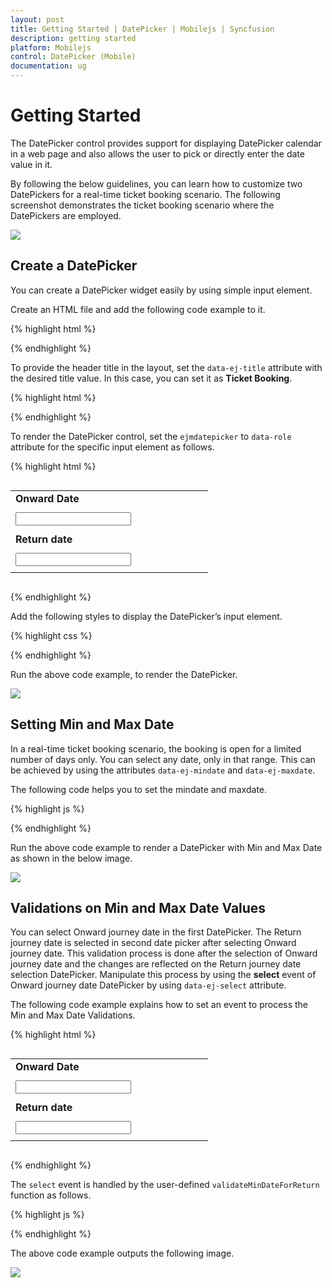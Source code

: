 ```yaml
---
layout: post
title: Getting Started | DatePicker | Mobilejs | Syncfusion
description: getting started
platform: Mobilejs
control: DatePicker (Mobile)
documentation: ug
---
```


# Getting Started

The DatePicker control provides support for displaying DatePicker calendar in a web page and also allows the user to pick or directly enter the date value in it. 

By following the below guidelines, you can learn how to customize two DatePickers for a real-time ticket booking scenario. The following screenshot demonstrates the ticket booking scenario where the DatePickers are employed.

![](Getting-Started_images/Getting-Started_img1.png)



## Create a DatePicker

You can create a DatePicker widget easily by using simple input element. 

Create an HTML file and add the following code example to it.

{% highlight html %}

<!DOCTYPE html>
<html>
<head>
    <title>Ticket Booking</title>
    <meta id="viewport" name="viewport" content="width=device-width, initial-scale=1.0,maximum-scale=1.0, user-scalable=no" />
    <link href="[http://cdn.syncfusion.com/{{ site.releaseversion }}/js/mobile/ej.mobile.all.min.css](http://cdn.syncfusion.com/{{ site.releaseversion }}/js/mobile/ej.mobile.all.min.css)" rel="stylesheet" />
    <script src="[https://cdn.syncfusion.com/js/assets/external/jquery-1.10.2.min.js](https://cdn.syncfusion.com/js/assets/external/jquery-1.10.2.min.js)"></script>
    <script src="[https://cdn.syncfusion.com/js/assets/external/jsrender.min.js](https://cdn.syncfusion.com/js/assets/external/jsrender.min.js)"></script>
    <script src="[http://cdn.syncfusion.com/{{ site.releaseversion }}/js/mobile/ej.mobile.all.min.js](http://cdn.syncfusion.com/{{ site.releaseversion }}/js/mobile/ej.mobile.all.min.js)"></script>
</head>
<body>
    <div>
        <div id="header" data-role="ejmnavigationbar" data-ej-title="Ticket Booking" data-ej-isrelative="true" data-ej-titlealignment="center"></div>
        <!--Add Datepicker element here-->
    </div>
</body>
</html>
	   
{% endhighlight %}

To provide the header title in the layout, set the `data-ej-title` attribute with the desired title value. In this case, you can set it as **Ticket Booking**.

{% highlight html %}

<div id="header" data-role="ejmnavigationbar" data-ej-title="Ticket Booking" data-ej-isrelative="true" data-ej-titlealignment="center"></div>

{% endhighlight %}  

To render the DatePicker control, set the `ejmdatepicker` to `data-role` attribute for the specific input element as follows.

{% highlight html %}

   <table>
        <tr>
            <td class="tdclass">Onward Date</td>
        </tr>
        <tr>
            <td class="tdclass">
                <span class="innerdp">
                    <input id="startDate" data-role="ejmdatepicker" />
                </span>
            </td>
        </tr>
        <tr>
            <td class="tdclass">Return date</td>
        </tr>
        <tr>
            <td class="tdclass">
                <span class="innerdp">
                    <input id="endDate" data-role="ejmdatepicker" />
                </span>
            </td>
        </tr>
   </table>
	 
{% endhighlight %}

Add the following styles to display the DatePicker’s input element.

{% highlight css %}

<style type="text/css">
    .tdclass {
        width: 300px;
        font-weight: bold;
        padding-bottom: 10px;
    }
    table {
        margin: 30px auto;
    }
</style>
	   
{% endhighlight %}
   
Run the above code example, to render the DatePicker.

![](Getting-Started_images/Getting-Started_img2.png)


## Setting Min and Max Date 

In a real-time ticket booking scenario, the booking is open for a limited number of days only. You can select any date, only in that range. This can be achieved by using the attributes `data-ej-mindate` and `data-ej-maxdate`. 

The following code helps you to set the mindate and maxdate.

{% highlight js %}

<script type="text/javascript">
	
var curDate = new Date();// Mention the current date.

// The following code mentions 2 years from the current date.
var rangeDate = new Date(curDate.getFullYear() + 2, curDate.getMonth(), curDate.getDate());

// Sets minDate and maxDate at the time of document ready.
$(function () {
	var startdate = $("#startDate").data("ejmDatePicker");
	startdate.option({ "minDate": curDate, "maxDate": rangeDate });
	var enddate = $("#endDate").data("ejmDatePicker");
	enddate.option({ "minDate": curDate, "maxDate": rangeDate });
});

</script>

{% endhighlight %}

Run the above code example to render a DatePicker with Min and Max Date as shown in the below image.

![](Getting-Started_images/Getting-Started_img3.png)

## Validations on Min and Max Date Values

You can select Onward journey date in the first DatePicker. The Return journey date is selected in second date picker after selecting Onward journey date. This validation process is done after the selection of Onward journey date and the changes are reflected on the Return journey date selection DatePicker. Manipulate this process by using the **select** event of Onward journey date DatePicker by using `data-ej-select` attribute. 

The following code example explains how to set an event to process the Min and Max Date Validations.

{% highlight html %}

   <table>
        <tr>
            <td class="tdclass">Onward Date</td>
        </tr>
        <tr>
            <td class="tdclass">
                <span class="innerdp">
                    <input id="startDate" data-role="ejmdatepicker" data-ej-select="validateMinDateForReturn" />
                </span>
            </td>
        </tr>
        <tr>
            <td class="tdclass">Return date</td>
        </tr>
        <tr>
            <td class="tdclass">
                <span class="innerdp">
                    <input id="endDate" data-role="ejmdatepicker" />
                </span>
            </td>
        </tr>
    </table>

{% endhighlight %}

The `select` event is handled by the user-defined `validateMinDateForReturn` function as follows.

{% highlight js %}

<script type="text/javascript">

function validateMinDateForReturn (args) {
	var selDate = new Date(args.value); // Mentions the selected date.
	minDatepicker = $("#endDate").data("ejmDatePicker");// Creates DatePicker object
	minDatepicker.option({ "minDate": selDate });// Sets minDate property through setModel of DatePicker object.
}

</script>

{% endhighlight %}

The above code example outputs the following image.

![](Getting-Started_images/Getting-Started_img4.png)